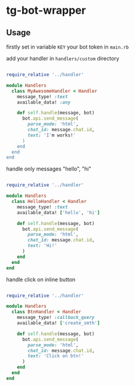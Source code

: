# tg-bot-wrapper

## Usage
firstly set in variable `KEY` your bot token in `main.rb`

add your handler in `handlers/custom` directory

```ruby

require_relative '../handler'

module Handlers
  class MyAwesomeHandler < Handler
    message_type! :text
    available_data! :any

    def self.handle(message, bot)
      bot.api.send_message(
        parse_mode: 'html',
        chat_id: message.chat.id,
        text: 'I'm works!'
      )
    end
  end
end

```
handle only messages "hello", "hi"
```ruby

require_relative '../handler'

module Handlers
  class HelloHandler < Handler
    message_type! :text
    available_data! ['hello', 'hi']

    def self.handle(message, bot)
      bot.api.send_message(
        parse_mode: 'html',
        chat_id: message.chat.id,
        text: 'Hi!'
      )
    end
  end
end

```
handle click on inline button

```ruby

require_relative '../handler'

module Handlers
  class BtnHandler < Handler
    message_type! :callback_query
    available_data! ['create_smth']

    def self.handle(message, bot)
      bot.api.send_message(
        parse_mode: 'html',
        chat_id: message.chat.id,
        text: 'Click on btn!'
      )
    end
  end
end

```
